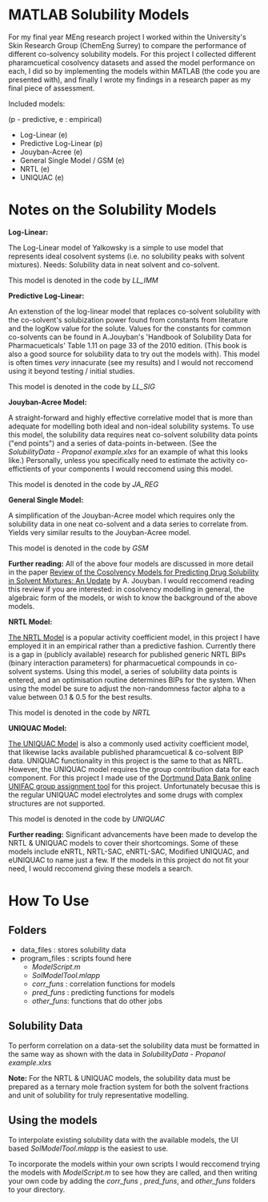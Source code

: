 # MATLAB Solubility Models
For my final year MEng research project I worked within the University's Skin Research Group (ChemEng Surrey) to compare the performance of different co-solvency solubility models. For this project I collected different pharamcuetical cosolvency datasets and assed the model performance on each, I did so by implementing the models within MATLAB (the code you are presented with), and finally I wrote my findings in a research paper as my final piece of assessment. 


Included models:

(p - predictive, e : empirical)
- Log-Linear (e)
- Predictive Log-Linear (p)
- Jouyban-Acree (e)
- General Single Model / GSM (e)
- NRTL (e)
- UNIQUAC (e)

# Notes on the Solubility Models

**Log-Linear:**

The Log-Linear model of Yalkowsky is a simple to use model that represents ideal cosolvent systems (i.e. no solubility peaks with solvent mixtures). Needs: Solubility data in neat solvent and co-solvent. 

This model is denoted in the code by _LL_IMM_ 

**Predictive Log-Linear:**

An extenstion of the log-linear model that replaces co-solvent solubility with the co-solvent's solubization power found from constants from literature and the logKow value for the solute. Values for the constants for common co-solvents can be found in A.Jouyban's 'Handbook of Solubility Data for Pharmacueticals'  Table 1.11 on page 33 of the 2010 edition. (This book is also a good source for solubility data to try out the models with). This model is often times _very_ innacurate (see my results) and I would not reccomend using it beyond testing / initial studies.

This model is denoted in the code by _LL_SIG_

**Jouyban-Acree Model:**

A straight-forward and highly effective correlative model that is more than adequate for modelling both ideal and non-ideal solubility systems. To use this model, the solubility data requires neat co-solvent solubility data points ("end points") and a series of data-points in-between. (See the _SolubilityData - Propanol example.xlxs_  for an example of what this looks like.) Personally, unless you specifically need to estimate the activity co-effictients of your components I would reccomend using this model.

This model is denoted in the code by _JA_REG_ 

**General Single Model:**

A simplification of the Jouyban-Acree model which requires only the solubility data in one neat co-solvent and a data series to correlate from. Yields very similar results to the Jouyban-Acree model.

This model is denoted in the code by _GSM_ 


**Further reading:** All of the above four models are discussed in more detail in the paper [Review of the Cosolvency Models for Predicting Drug Solubility in Solvent Mixtures: An Update](https://journals.library.ualberta.ca/jpps/index.php/JPPS/article/view/30611) by A. Jouyban. I would reccomend reading this review if you are interested: in cosolvency modelling in general, the algebraic form of the models, or wish to know the background of the above models.

**NRTL Model:**

[The NRTL Model](https://en.wikipedia.org/wiki/Non-random_two-liquid_model) is a popular activity coefficient model, in this project I have employed it in an empirical rather than a predictive fashion. Currently there is a gap in (publicly available) research for published generic NRTL BIPs (binary interaction parameters) for pharmacuetical compounds in co-solvent systems. Using this model, a series of solubility data points is entered, and an optimisation routine determines BIPs for the system. When using the model be sure to adjust the non-randomness factor alpha to a value between 0.1 & 0.5 for the best results.

This model is denoted in the code by _NRTL_ 

**UNIQUAC Model:**

[The UNIQUAC Model](https://en.wikipedia.org/wiki/UNIQUAC) is also a commonly used activity coefficient model, that likewise lacks available published pharamcuetical & co-solvent BIP data. UNIQUAC functionality in this project is the same to that as NRTL. However, the UNIQUAC model requires the group contribution data for each component. For this project I made use of the [Dortmund Data Bank online UNIFAC group assignment tool](http://www.ddbst.com/unifacga.html) for this project. Unfortunately becusae this is the regular UNIQUAC model electrolytes and some drugs with complex structures are not supported.


This model is denoted in the code by _UNIQUAC_ 

**Further reading:** Significant advancements have been made to develop the NRTL & UNIQUAC models to cover their shortcomings. Some of these models include eNRTL, NRTL-SAC, eNRTL-SAC, Modified UNIQUAC, and eUNIQUAC to name just a few. If the models in this project do not fit your need, I would reccomend giving these models a search.

# How To Use

## Folders

- data_files : stores solubility data
- program_files : scripts found here
  - _ModelScript.m_
  - _SolModelTool.mlapp_
  - _corr_funs_ : correlation functions for models
  - _pred_funs_ : predicting functions for models
  - _other_funs_: functions that do other jobs


## Solubility Data

To perform correlation on a data-set the solubility data must be formatted in the same way as shown with the data in _SolubilityData - Propanol example.xlxs_ 

**Note:** For the NRTL & UNIQUAC models, the solubility data must be prepared as a ternary mole fraction system for both the solvent fractions and unit of solubility for truly representative modelling.

## Using the models
To interpolate existing solubility data with the available models, the UI based _SolModelTool.mlapp_ is the easiest to use. 

To incorporate the models within your own scripts I would reccomend trying the models with _ModelScript.m_ to see how they are called, and then writing your own code by adding the   _corr_funs_ ,  _pred_funs_, and _other_funs_ folders to your directory.


